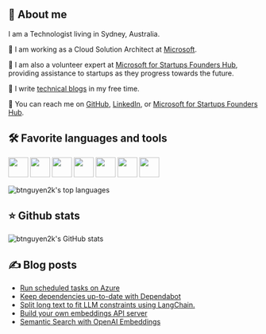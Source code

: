 <!--
**btnguyen2k/btnguyen2k** is a ✨ _special_ ✨ repository because its `README.md` (this file) appears on your GitHub profile.

Here are some ideas to get you started:

- 🔭 I’m currently working on ...
- 🌱 I’m currently learning ...
- 👯 I’m looking to collaborate on ...
- 🤔 I’m looking for help with ...
- 💬 Ask me about ...
- 📫 How to reach me: ...
- 😄 Pronouns: ...
- ⚡ Fun fact: ...

Emoji list: https://github.com/caiyongji/emoji-list
-->

## 💁 About me

I am a Technologist living in Sydney, Australia.

👯 I am working as a Cloud Solution Architect at [Microsoft](https://microsoft.com).

🌱 I am also a volunteer expert at [Microsoft for Startups Founders Hub](https://foundershub.startups.microsoft.com), providing assistance to startups as they progress towards the future.

📰 I write [technical blogs](https://mpn.btnguyen2k.me) in my free time.

🔭 You can reach me on [GitHub](https://github.com/btnguyen2k), [LinkedIn](https://www.linkedin.com/in/btnguyen2k/), or [Microsoft for Startups Founders Hub](https://foundershub.startups.microsoft.com).

## 🛠 Favorite languages and tools

<p>
  <img height="40" src="https://cdn.jsdelivr.net/gh/devicons/devicon/icons/visualstudio/visualstudio-plain-wordmark.svg" />
  <img height="40" src="https://cdn.jsdelivr.net/gh/devicons/devicon/icons/webstorm/webstorm-original-wordmark.svg" />
  <img height="40" src="https://cdn.jsdelivr.net/gh/devicons/devicon/icons/intellij/intellij-original-wordmark.svg" />
  <img height="40" src="https://cdn.jsdelivr.net/gh/devicons/devicon/icons/linux/linux-original.svg" />
  <img height="40" src="https://cdn.jsdelivr.net/gh/devicons/devicon/icons/amazonwebservices/amazonwebservices-original-wordmark.svg" />
  <img height="40" src="https://cdn.jsdelivr.net/gh/devicons/devicon/icons/azure/azure-original-wordmark.svg" />
  <img height="40" src="https://cdn.jsdelivr.net/gh/devicons/devicon/icons/googlecloud/googlecloud-original-wordmark.svg" />        
</p>                    
<img class="mb-4" style="margin-left: 0px !important;" alt="btnguyen2k's top languages" src="https://github-readme-stats.vercel.app/api/top-langs/?username=btnguyen2k&hide=css,html&show_icons=true&count_private=true&theme=chartreuse-dark&layout=compact&langs_count=6" />


## ⭐ Github stats

<img class="mb-4" style="margin-left: 0px !important;" alt="btnguyen2k's GitHub stats" src="https://github-readme-stats.vercel.app/api?username=btnguyen2k&show_icons=true&count_private=true&theme=chartreuse-dark&layout=compact" />

## ✍️ Blog posts

<!-- BLOG-POST-LIST:START -->
- [Run scheduled tasks on Azure](https://mpn.btnguyen2k.me/cms/cloud/azure-scheduled-tasks/)
- [Keep dependencies up-to-date with Dependabot](https://mpn.btnguyen2k.me/cms/devops/dependabot-version-updates/)
- [Split long text to fit LLM constraints using LangChain.](https://mpn.btnguyen2k.me/cms/programming/split-text-for-llm/)
- [Build your own embeddings API server](https://mpn.btnguyen2k.me/cms/programming/build-your-own-embeddings-api-server/)
- [Semantic Search with OpenAI Embeddings](https://mpn.btnguyen2k.me/cms/openai/semantic-search-openai-embeddings/)
<!-- BLOG-POST-LIST:END -->
